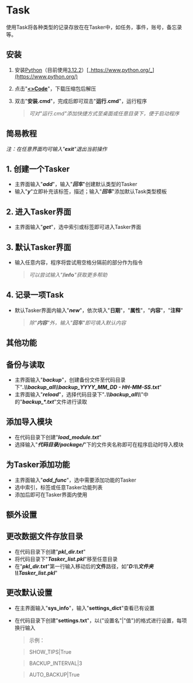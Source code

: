 # Task

使用Task将各种类型的记录存放在在Tasker中，如任务，事件，账号，备忘录等。

## 安装

1. 安装[Python](https://www.python.org/)（目前使用[3.12.2](https://www.python.org/ftp/python/3.12.2/python-3.12.2-amd64.exe)）[_https://www.python.org/_](https://www.python.org/)
2. 点击"[**<>Code**](https://github.com/XColorful/Task/archive/refs/heads/main.zip)"，下载压缩包后解压
3. 双击"**安装.cmd**"，完成后即可双击"**运行.cmd**"，运行程序

    > _可对"运行.cmd"添加快捷方式至桌面或任意目录下，便于启动程序_

## 简易教程

_注：在任意界面均可输入"**exit**"退出当前操作_

## 1. 创建一个Tasker

- 主界面输入"_**add**_"，输入"_**回车**_"创建默认类型的Tasker
- 输入"_**y**_"立即补充该标签，描述；输入"_**回车**_"添加默认Task类型模板

## 2. 进入Tasker界面

- 主界面输入"_**get**_"，选中索引或标签即可进入Tasker界面

## 3. 默认Tasker界面

- 输入任意内容，程序将尝试用空格分隔前的部分作为指令

    > _可以尝试输入"_**/info**_"获取更多帮助_

## 4. 记录一项Task

- 默认Tasker界面内输入"_**new**_"，依次填入"**日期**"，"**属性**"，"**内容**"，"**注释**"

    > _除"**内容**"外，输入"**回车**"即可填入默认内容_

##  其他功能

## 备份与读取

- 主界面输入"_**backup**_"，创建备份文件至代码目录下"**_.\\\\backup_all\\\\backup_YYYY_MM_DD - HH-MM-SS.txt_**"
- 主界面输入"_**reload**_"，选择代码目录下"**_.\\\\backup_all\\\\_**"中的"**_backup\_\*.txt_**"文件进行读取

## 添加导入模块

- 在代码目录下创建"_**load_module.txt**_"
- 选择输入"_**代码目录/package/**_"下的文件夹名称即可在程序启动时导入模块

## 为Tasker添加功能

- 主界面输入"_**add_func**_"，选中需要添加功能的Tasker
- 选中索引，标签或任意Tasker功能列表
- 添加后即可在Tasker界面内使用

## 额外设置

## 更改数据文件存放目录

- 在代码目录下创建"_**pkl_dir.txt**_"
- 将代码目录下"_**Tasker_list.pkl**_"移至任意目录
- 在"_**pkl_dir.txt**_"第一行输入移动后的**文件**路径，如"_**D:\\\\文件夹\\\\Tasker_list.pkl**_"

## 更改默认设置

- 在主界面输入"**sys_info**"，输入"**settings_dict**"查看已有设置

- 在代码目录下创建"**settings.txt**"，以{"设置名"|"值"}的格式进行设置，每项换行输入

    > 示例：

    > SHOW_TIPS|True

    > BACKUP_INTERVAL|3

    > AUTO_BACKUP|True